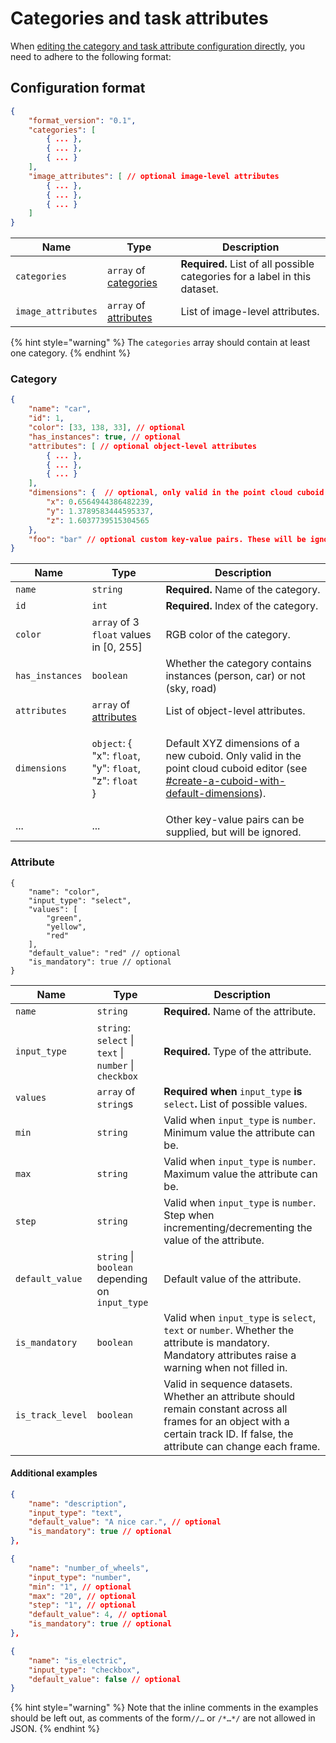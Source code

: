 # Categories and task attributes

When [editing the category and task attribute configuration directly](https://docs.segments.ai/guides/configure-label-editor), you need to adhere to the following format:

## Configuration format

```json
{
    "format_version": "0.1",
    "categories": [
        { ... },
        { ... },
        { ... }
    ],
    "image_attributes": [ // optional image-level attributes
        { ... },
        { ... },
        { ... }
    ]
}
```

| Name               | Type                                                                 | Description                                                                |
| ------------------ | -------------------------------------------------------------------- | -------------------------------------------------------------------------- |
| `categories`       | `array` of [categories](categories-and-task-attributes.md#category)  | **Required.** List of all possible categories for a label in this dataset. |
| `image_attributes` | `array` of [attributes](categories-and-task-attributes.md#attribute) | List of image-level attributes.                                            |

{% hint style="warning" %}
The `categories` array should contain at least one category.
{% endhint %}

### Category

```json
{
    "name": "car",
    "id": 1,
    "color": [33, 138, 33], // optional
    "has_instances": true, // optional
    "attributes": [ // optional object-level attributes
        { ... },
        { ... },
        { ... }
    ],
    "dimensions": {  // optional, only valid in the point cloud cuboid editor
        "x": 0.6564944386482239,
        "y": 1.3789583444595337,
        "z": 1.6037739515304565
    },
    "foo": "bar" // optional custom key-value pairs. These will be ignored.
}
```

| Name            | Type                                                                                                                              | Description                                                                                                                                                                                                                                                          |
| --------------- | --------------------------------------------------------------------------------------------------------------------------------- | -------------------------------------------------------------------------------------------------------------------------------------------------------------------------------------------------------------------------------------------------------------------- |
| `name`          | `string`                                                                                                                          | **Required.** Name of the category.                                                                                                                                                                                                                                  |
| `id`            | `int`                                                                                                                             | **Required.** Index of the category.                                                                                                                                                                                                                                 |
| `color`         | `array` of 3 `float` values in \[0, 255]                                                                                          | RGB color of the category.                                                                                                                                                                                                                                           |
| `has_instances` | `boolean`                                                                                                                         | Whether the category contains instances (person, car) or not (sky, road)                                                                                                                                                                                             |
| `attributes`    | `array` of [attributes](categories-and-task-attributes.md#object-attribute-format)                                                | List of object-level attributes.                                                                                                                                                                                                                                     |
| `dimensions`    | <p><code>object</code>: {<br>    "x": <code>float</code>,<br>    "y": <code>float</code>,<br>    "z": <code>float</code><br>}</p> | Default XYZ dimensions of a new cuboid. Only valid in the point cloud cuboid editor (see [#create-a-cuboid-with-default-dimensions](../how-to-annotate/label-3d-point-clouds/3d-point-cloud-cuboid-interface.md#create-a-cuboid-with-default-dimensions "mention")). |
| ...             | ...                                                                                                                               | Other key-value pairs can be supplied, but will be ignored.                                                                                                                                                                                                          |

### Attribute

```json5
{
    "name": "color",
    "input_type": "select",
    "values": [
        "green",
        "yellow",
        "red"
    ],
    "default_value": "red" // optional
    "is_mandatory": true // optional
}
```

| Name             | Type                                                   | Description                                                                                                                                                                     |
| ---------------- | ------------------------------------------------------ | ------------------------------------------------------------------------------------------------------------------------------------------------------------------------------- |
| `name`           | `string`                                               | **Required.** Name of the attribute.                                                                                                                                            |
| `input_type`     | `string`: `select` \| `text` \| `number` \| `checkbox` | **Required.** Type of the attribute.                                                                                                                                            |
| `values`         | `array` of `string`s                                   | **Required when** `input_type` **is** `select`**.** List of possible values.                                                                                                    |
| `min`            | `string`                                               | Valid when `input_type` is `number`. Minimum value the attribute can be.                                                                                                        |
| `max`            | `string`                                               | Valid when `input_type` is `number`. Maximum value the attribute can be.                                                                                                        |
| `step`           | `string`                                               | Valid when `input_type` is `number`. Step when incrementing/decrementing the value of the attribute.                                                                            |
| `default_value`  | `string` \| `boolean` depending on `input_type`        | Default value of the attribute.                                                                                                                                                 |
| `is_mandatory`   | `boolean`                                              | Valid when `input_type` is `select`, `text` or `number`. Whether the attribute is mandatory. Mandatory attributes raise a warning when not filled in.                           |
| `is_track_level` | `boolean`                                              | Valid in sequence datasets. Whether an attribute should remain constant across all frames for an object with a certain track ID. If false, the attribute can change each frame. |

#### Additional examples

```json
{
    "name": "description",
    "input_type": "text",
    "default_value": "A nice car.", // optional
    "is_mandatory": true // optional
},
```

```json
{
    "name": "number_of_wheels",
    "input_type": "number",
    "min": "1", // optional
    "max": "20", // optional
    "step": "1", // optional
    "default_value": 4, // optional
    "is_mandatory": true // optional
},
```

```json
{
    "name": "is_electric",
    "input_type": "checkbox",
    "default_value": false // optional
}
```

{% hint style="warning" %}
Note that the inline comments in the examples should be left out, as comments of the form`//…` or `/*…*/` are not allowed in JSON.
{% endhint %}
